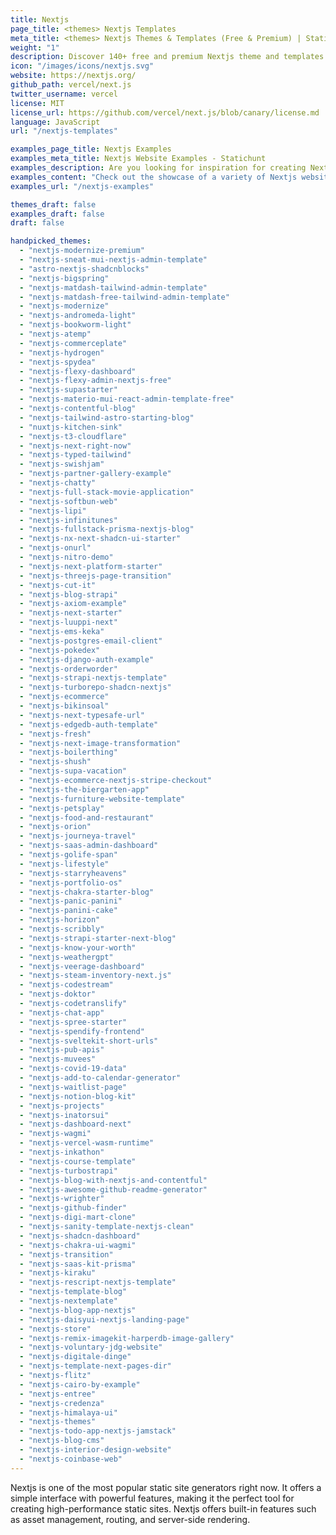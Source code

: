 ```yaml
---
title: Nextjs
page_title: <themes> Nextjs Templates
meta_title: <themes> Nextjs Themes & Templates (Free & Premium) | Statichunt
weight: "1"
description: Discover 140+ free and premium Nextjs theme and templates to jumpstart your next project.
icon: "/images/icons/nextjs.svg"
website: https://nextjs.org/
github_path: vercel/next.js
twitter_username: vercel
license: MIT
license_url: https://github.com/vercel/next.js/blob/canary/license.md
language: JavaScript
url: "/nextjs-templates"

examples_page_title: Nextjs Examples
examples_meta_title: Nextjs Website Examples - Statichunt
examples_description: Are you looking for inspiration for creating Next.js website? Check out our collection of stunning Next.js website examples, featuring beautiful designs.
examples_content: "Check out the showcase of a variety of Nextjs website examples. Get inspired about building your next web project on the Nextjs static site generator"
examples_url: "/nextjs-examples"

themes_draft: false
examples_draft: false
draft: false

handpicked_themes:
  - "nextjs-modernize-premium"
  - "nextjs-sneat-mui-nextjs-admin-template"
  - "astro-nextjs-shadcnblocks"
  - "nextjs-bigspring"
  - "nextjs-matdash-tailwind-admin-template"
  - "nextjs-matdash-free-tailwind-admin-template"
  - "nextjs-modernize"
  - "nextjs-andromeda-light"
  - "nextjs-bookworm-light"
  - "nextjs-atemp"
  - "nextjs-commerceplate"
  - "nextjs-hydrogen"
  - "nextjs-spydea"
  - "nextjs-flexy-dashboard"
  - "nextjs-flexy-admin-nextjs-free"
  - "nextjs-supastarter"
  - "nextjs-materio-mui-react-admin-template-free"
  - "nextjs-contentful-blog"
  - "nextjs-tailwind-astro-starting-blog"
  - "nuxtjs-kitchen-sink"
  - "nextjs-t3-cloudflare"
  - "nextjs-next-right-now"
  - "nextjs-typed-tailwind"
  - "nextjs-swishjam"
  - "nextjs-partner-gallery-example"
  - "nextjs-chatty"
  - "nextjs-full-stack-movie-application"
  - "nextjs-softbun-web"
  - "nextjs-lipi"
  - "nextjs-infinitunes"
  - "nextjs-fullstack-prisma-nextjs-blog"
  - "nextjs-nx-next-shadcn-ui-starter"
  - "nextjs-onurl"
  - "nextjs-nitro-demo"
  - "nextjs-next-platform-starter"
  - "nextjs-threejs-page-transition"
  - "nextjs-cut-it"
  - "nextjs-blog-strapi"
  - "nextjs-axiom-example"
  - "nextjs-next-starter"
  - "nextjs-luuppi-next"
  - "nextjs-ems-keka"
  - "nextjs-postgres-email-client"
  - "nextjs-pokedex"
  - "nextjs-django-auth-example"
  - "nextjs-orderworder"
  - "nextjs-strapi-nextjs-template"
  - "nextjs-turborepo-shadcn-nextjs"
  - "nextjs-ecommerce"
  - "nextjs-bikinsoal"
  - "nextjs-next-typesafe-url"
  - "nextjs-edgedb-auth-template"
  - "nextjs-fresh"
  - "nextjs-next-image-transformation"
  - "nextjs-boilerthing"
  - "nextjs-shush"
  - "nextjs-supa-vacation"
  - "nextjs-ecommerce-nextjs-stripe-checkout"
  - "nextjs-the-biergarten-app"
  - "nextjs-furniture-website-template"
  - "nextjs-petsplay"
  - "nextjs-food-and-restaurant"
  - "nextjs-orion"
  - "nextjs-journeya-travel"
  - "nextjs-saas-admin-dashboard"
  - "nextjs-golife-span"
  - "nextjs-lifestyle"
  - "nextjs-starryheavens"
  - "nextjs-portfolio-os"
  - "nextjs-chakra-starter-blog"
  - "nextjs-panic-panini"
  - "nextjs-panini-cake"
  - "nextjs-horizon"
  - "nextjs-scribbly"
  - "nextjs-strapi-starter-next-blog"
  - "nextjs-know-your-worth"
  - "nextjs-weathergpt"
  - "nextjs-veerage-dashboard"
  - "nextjs-steam-inventory-next.js"
  - "nextjs-codestream"
  - "nextjs-doktor"
  - "nextjs-codetranslify"
  - "nextjs-chat-app"
  - "nextjs-spree-starter"
  - "nextjs-spendify-frontend"
  - "nextjs-sveltekit-short-urls"
  - "nextjs-pub-apis"
  - "nextjs-muvees"
  - "nextjs-covid-19-data"
  - "nextjs-add-to-calendar-generator"
  - "nextjs-waitlist-page"
  - "nextjs-notion-blog-kit"
  - "nextjs-projects"
  - "nextjs-inatorsui"
  - "nextjs-dashboard-next"
  - "nextjs-wagmi"
  - "nextjs-vercel-wasm-runtime"
  - "nextjs-inkathon"
  - "nextjs-course-template"
  - "nextjs-turbostrapi"
  - "nextjs-blog-with-nextjs-and-contentful"
  - "nextjs-awesome-github-readme-generator"
  - "nextjs-wrighter"
  - "nextjs-github-finder"
  - "nextjs-digi-mart-clone"
  - "nextjs-sanity-template-nextjs-clean"
  - "nextjs-shadcn-dashboard"
  - "nextjs-chakra-ui-wagmi"
  - "nextjs-transition"
  - "nextjs-saas-kit-prisma"
  - "nextjs-kiraku"
  - "nextjs-rescript-nextjs-template"
  - "nextjs-template-blog"
  - "nextjs-nextemplate"
  - "nextjs-blog-app-nextjs"
  - "nextjs-daisyui-nextjs-landing-page"
  - "nextjs-store"
  - "nextjs-remix-imagekit-harperdb-image-gallery"
  - "nextjs-voluntary-jdg-website"
  - "nextjs-digitale-dinge"
  - "nextjs-template-next-pages-dir"
  - "nextjs-flitz"
  - "nextjs-cairo-by-example"
  - "nextjs-entree"
  - "nextjs-credenza"
  - "nextjs-himalaya-ui"
  - "nextjs-themes"
  - "nextjs-todo-app-nextjs-jamstack"
  - "nextjs-blog-cms"
  - "nextjs-interior-design-website"
  - "nextjs-coinbase-web"
---
```


Nextjs is one of the most popular static site generators right now. It offers a simple interface with powerful features, making it the perfect tool for creating high-performance static sites. Nextjs offers built-in features such as asset management, routing, and server-side rendering.
